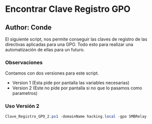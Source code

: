 # Encontrar Clave Registro GPO
## Author: Conde 

El siguiente script, nos permite conseguir las claves de registro de las directivas aplicadas para 
una GPO. Todo esto para realizar una automatización de ellas para un futuro. 

### Observaciones
Contamos con dos versiones para este script. 
- Version 1 (Esta pide por pantalla las variables necesarias)
- Version 2 (Este no pide por pantalla si no que lo pasamos como parametros)

### Uso Versión 2 
```powershell 
Clave_Registro_GPO_2.ps1 -domainName hacking.local -gpo SMBRelay
```
